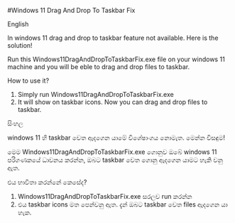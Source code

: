 #Windows 11 Drag And Drop To Taskbar Fix

English

In windows 11 drag and drop to taskbar feature not available. Here is the solution!

Run this Windows11DragAndDropToTaskbarFix.exe file on your windows 11 machine and you will be eble to drag and drop files to taskbar.

How to use it?

1. Simply run Windows11DragAndDropToTaskbarFix.exe
2. It will show on taskbar icons. Now you can drag and drop files to taskbar.

සිංහල

windows 11 හි taskbar වෙත ඇදගෙන යාමේ විශේෂාංගය නොමැත. මෙන්න විසඳුම!

මෙම Windows11DragAndDropToTaskbarFix.exe ගොනුව ඔබේ windows 11 පරිගණකයේ ධාවනය කරන්න, ඔබට taskbar වෙත ගොනු ඇදගෙන යාමට හැකි වනු ඇත.

එය භාවිතා කරන්නේ කෙසේද?

1. Windows11DragAndDropToTaskbarFix.exe සරලව run කරන්න
2. එය taskbar icons මත පෙන්වනු ඇත. දැන් ඔබට taskbar වෙත files ඇදගෙන යා හැක.
